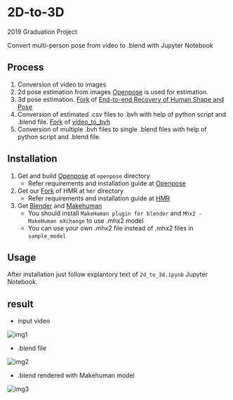 
# 2D-to-3D

2019 Graduation Project

Convert multi-person pose from video to .blend with Jupyter Notebook


## Process
1. Conversion of video to images
2. 2d pose estimation from images [Openpose](https://github.com/CMU-Perceptual-Computing-Lab/openpose) is used for estimation.
3. 3d pose estimation. [Fork](https://github.com/Koo-Koo/hmr) of [End-to-end Recovery of Human Shape and Pose](https://github.com/akanazawa/hmr)
4. Conversion of estimated .csv files to .bvh with help of python script and .blend file. [Fork](https://github.com/Koo-Koo/hmr) of [video_to_bvh](https://github.com/Dene33/video_to_bvh)
5. Conversion of multiple .bvh files to single .blend files with help of python script and .blend file.


## Installation
1. Get and build [Openpose](https://github.com/CMU-Perceptual-Computing-Lab/openpose) at `openpose` directory
   -  Refer requirements and installation guide at [Openpose](https://github.com/CMU-Perceptual-Computing-Lab/openpose)
2. Get our [Fork](https://github.com/Koo-Koo/hmr) of HMR at `hmr` directory
   -  Refer requirements and installation guide at [HMR](https://github.com/akanazawa/hmr)
3. Get [Blender](https://www.blender.org/) and [Makehuman](http://www.makehumancommunity.org)
    - You should install `MakeHuman plugin for blender` and `Mhx2 - MakeHuman eXchange` to use .mhx2 model
    - You can use your own .mhx2 file instead of .mhx2 files in `sample_model`


## Usage
After installation just follow explantory text of `2d_to_3d.ipynb` Jupyter Notebook.


## result

* input video

![img1](https://github.com/Koo-Koo/graduation-project/blob/master/result_image/sq2_original.gif)

* .blend file

![img2](https://github.com/Koo-Koo/graduation-project/blob/master/result_image/sq2_result.gif)

* .blend rendered with Makehuman model

![img3](https://github.com/Koo-Koo/graduation-project/blob/master/result_image/sq_rendered.gif)
